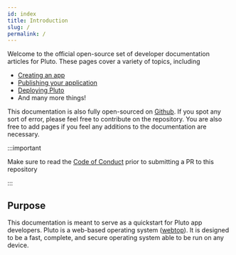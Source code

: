 ```yaml
---
id: index
title: Introduction
slug: /
permalink: /
---
```


Welcome to the official open-source set of developer documentation articles for Pluto. These pages cover a variety of topics, including

* [Creating an app](guide/41worker)
* [Publishing your application](packman/submitting-app)
* [Deploying Pluto](/platform)
* And many more things!

This documentation is also fully open-sourced on [Github](https://github.com/use-pluto/developer-learn). If you spot any sort of error, please feel free to contribute on the repository. You are also free to add pages if you feel any additions to the documentation are necessary.

:::important

Make sure to read the [Code of Conduct](https://github.com/use-pluto/developer-learn/blob/main/CODE_OF_CONDUCT.md) prior to submitting a PR to this repository

:::

## Purpose
This documentation is meant to serve as a quickstart for Pluto app developers. Pluto is a web-based operating system ([webtop](https://en.wikipedia.org/wiki/webtop)).
It is designed to be a fast, complete, and secure operating system able to be run on any device.
